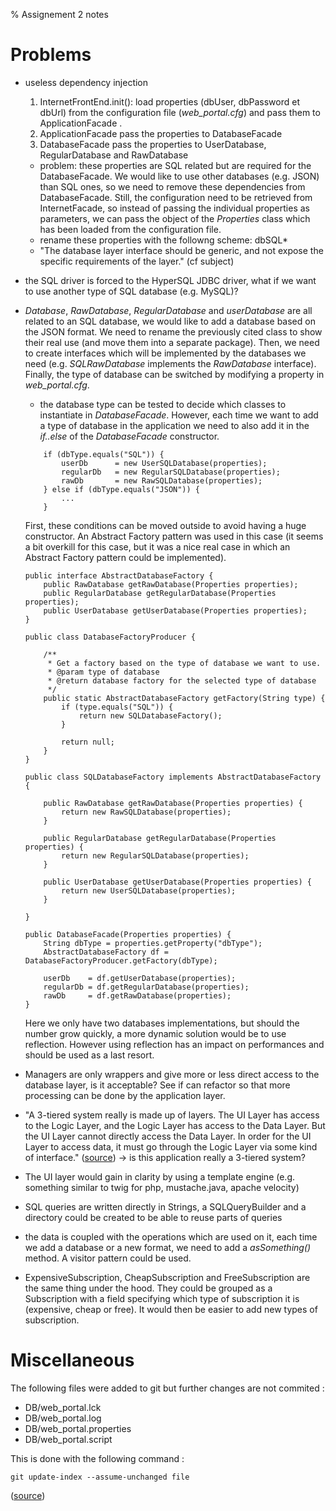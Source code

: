 % Assignement 2 notes

# Problems

* useless dependency injection
    1. InternetFrontEnd.init(): load properties (dbUser, dbPassword et dbUrl)
    from the configuration file (*web_portal.cfg*) and pass them to
    ApplicationFacade .
    2. ApplicationFacade pass the properties to DatabaseFacade
    3. DatabaseFacade pass the properties to UserDatabase, RegularDatabase and
    RawDatabase
    * problem: these properties are SQL related but are required for
    the DatabaseFacade. We would like to use other databases (e.g. JSON) than
    SQL ones, so we need to remove these dependencies from DatabaseFacade.
    Still, the configuration need to be retrieved from InternetFacade, so
    instead of passing the individual properties as parameters, we can pass the
    object of the *Properties* class which has been loaded from the configuration
    file.
    * rename these properties with the followng scheme: dbSQL*
    * "The database layer interface should be generic, and not expose the
    specific requirements of the layer." (cf subject)

* the SQL driver is forced to the HyperSQL JDBC driver, what if we want to use
another type of SQL database (e.g. MySQL)?

* *Database*, *RawDatabase*, *RegularDatabase* and *userDatabase* are all
related to an SQL database, we would like to add a database based on the JSON
format. We need to rename the previously cited class to show their real use
(and move them into a separate package).
Then, we need to create interfaces which will be implemented by the databases we
need (e.g. *SQLRawDatabase* implements the *RawDatabase* interface).
Finally, the type of database can be switched by modifying a property in
*web_portal.cfg*.
    * the database type can be tested to decide which classes to instantiate in
    *DatabaseFacade*. However, each time we want to add a type of database in
    the application we need to also add it in the *if..else* of the
    *DatabaseFacade* constructor.
    ~~~
     	if (dbType.equals("SQL")) {
			userDb		= new UserSQLDatabase(properties);
			regularDb	= new RegularSQLDatabase(properties);
			rawDb		= new RawSQLDatabase(properties);
		} else if (dbType.equals("JSON")) {
            ...
        }
    ~~~
    First, these conditions can be moved outside to avoid having a huge
    constructor. An Abstract Factory pattern was used in this case (it
    seems a bit overkill for this case, but it was a nice real case in which
    an Abstract Factory pattern could be implemented).
    ~~~
    public interface AbstractDatabaseFactory {
    	public RawDatabase getRawDatabase(Properties properties);
    	public RegularDatabase getRegularDatabase(Properties properties);
    	public UserDatabase getUserDatabase(Properties properties);
    }
    
    public class DatabaseFactoryProducer {
    	
    	/**
    	 * Get a factory based on the type of database we want to use.
    	 * @param type of database
    	 * @return database factory for the selected type of database
    	 */
    	public static AbstractDatabaseFactory getFactory(String type) {
    		if (type.equals("SQL")) {
    			return new SQLDatabaseFactory();
    		}
    		
    		return null;
    	}
    }
    
    public class SQLDatabaseFactory implements AbstractDatabaseFactory {

    	public RawDatabase getRawDatabase(Properties properties) {
    		return new RawSQLDatabase(properties);
    	}

    	public RegularDatabase getRegularDatabase(Properties properties) {
    		return new RegularSQLDatabase(properties);
    	}

    	public UserDatabase getUserDatabase(Properties properties) {
    		return new UserSQLDatabase(properties);
    	}

    }
    
    public DatabaseFacade(Properties properties) {
		String dbType = properties.getProperty("dbType");
		AbstractDatabaseFactory df = DatabaseFactoryProducer.getFactory(dbType);
		
		userDb    = df.getUserDatabase(properties);
		regularDb = df.getRegularDatabase(properties);
		rawDb     = df.getRawDatabase(properties);
	}
    ~~~
    Here we only have two databases implementations, but should the number grow
    quickly, a more dynamic solution would be to use reflection. However using
    reflection has an impact on performances and should be used as a last
    resort.
     
     

* Managers are only wrappers and give more or less direct access to the database
layer, is it acceptable? See if can refactor so that more processing can be done
by the application layer.

* "A 3-tiered system really is made up of layers. The UI Layer has access to the
Logic Layer, and the Logic Layer has access to the Data Layer. But the UI Layer
cannot directly access the Data Layer. In order for the UI Layer to access data,
it must go through the Logic Layer via some kind of interface." ([source](http://allthingscs.blogspot.be/2011/03/mvc-vs-3-tier-pattern.html))
-> is this application really a 3-tiered system?

* The UI layer would gain in clarity by using a template engine (e.g. something
    similar to twig for php, mustache.java, apache velocity)
    
* SQL queries are written directly in Strings, a SQLQueryBuilder and a directory
    could be created to be able to reuse parts of queries
    
* the data is coupled with the operations which are used on it, each time we
add a database or a new format, we need to add a *asSomething()* method.
A visitor pattern could be used.

* ExpensiveSubscription, CheapSubscription and FreeSubscription are the same
thing under the hood. They could be grouped as a Subscription with a field
specifying which type of subscription it is (expensive, cheap or free). It would
then be easier to add new types of subscription.

# Miscellaneous

The following files were added to git but further changes are not commited :

* DB/web_portal.lck
* DB/web_portal.log
* DB/web_portal.properties
* DB/web_portal.script

This is done with the following command :
~~~
git update-index --assume-unchanged file
~~~

([source](https://stackoverflow.com/questions/936249/stop-tracking-and-ignore-changes-to-a-file-in-git))
